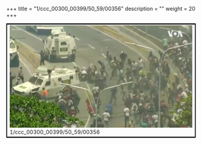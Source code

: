 +++
title = "1/ccc_00300_00399/50_59/00356"
description = ""
weight = 20
+++

<table style="border:2px solid black;max-width:800px;max-height:800px;" 
><tr><td>
<img class="center-fit-jpg"
src="/jpg_/aaa_20190430_NxaOmWaI8sI_00355.jpg">
1/ccc_00300_00399/50_59/00356
</img></td></tr></table>
